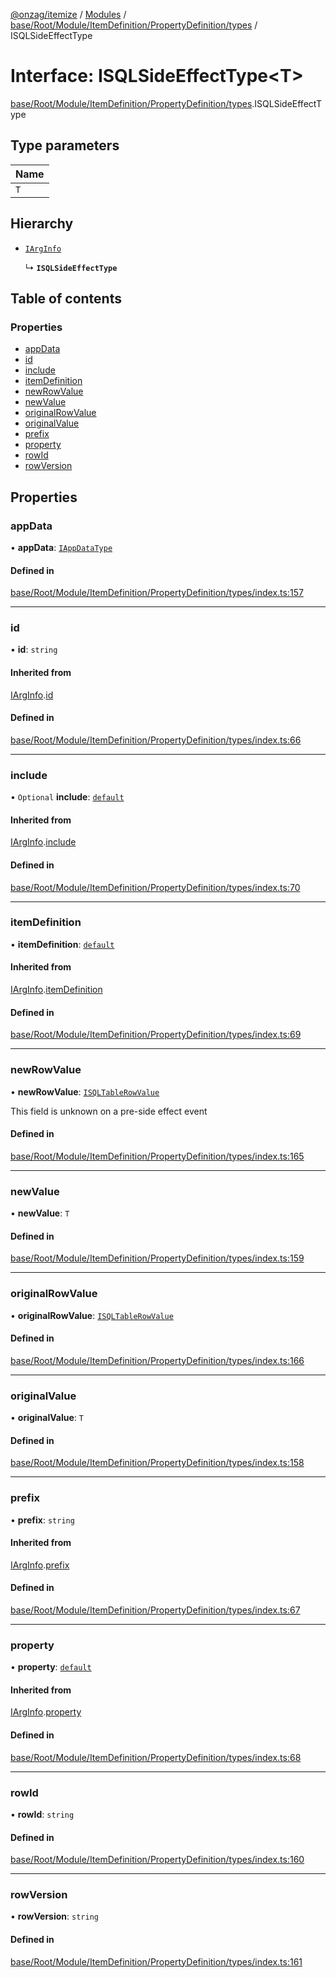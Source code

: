 [@onzag/itemize](../README.md) / [Modules](../modules.md) / [base/Root/Module/ItemDefinition/PropertyDefinition/types](../modules/base_Root_Module_ItemDefinition_PropertyDefinition_types.md) / ISQLSideEffectType

# Interface: ISQLSideEffectType<T\>

[base/Root/Module/ItemDefinition/PropertyDefinition/types](../modules/base_Root_Module_ItemDefinition_PropertyDefinition_types.md).ISQLSideEffectType

## Type parameters

| Name |
| :------ |
| `T` |

## Hierarchy

- [`IArgInfo`](base_Root_Module_ItemDefinition_PropertyDefinition_types.IArgInfo.md)

  ↳ **`ISQLSideEffectType`**

## Table of contents

### Properties

- [appData](base_Root_Module_ItemDefinition_PropertyDefinition_types.ISQLSideEffectType.md#appdata)
- [id](base_Root_Module_ItemDefinition_PropertyDefinition_types.ISQLSideEffectType.md#id)
- [include](base_Root_Module_ItemDefinition_PropertyDefinition_types.ISQLSideEffectType.md#include)
- [itemDefinition](base_Root_Module_ItemDefinition_PropertyDefinition_types.ISQLSideEffectType.md#itemdefinition)
- [newRowValue](base_Root_Module_ItemDefinition_PropertyDefinition_types.ISQLSideEffectType.md#newrowvalue)
- [newValue](base_Root_Module_ItemDefinition_PropertyDefinition_types.ISQLSideEffectType.md#newvalue)
- [originalRowValue](base_Root_Module_ItemDefinition_PropertyDefinition_types.ISQLSideEffectType.md#originalrowvalue)
- [originalValue](base_Root_Module_ItemDefinition_PropertyDefinition_types.ISQLSideEffectType.md#originalvalue)
- [prefix](base_Root_Module_ItemDefinition_PropertyDefinition_types.ISQLSideEffectType.md#prefix)
- [property](base_Root_Module_ItemDefinition_PropertyDefinition_types.ISQLSideEffectType.md#property)
- [rowId](base_Root_Module_ItemDefinition_PropertyDefinition_types.ISQLSideEffectType.md#rowid)
- [rowVersion](base_Root_Module_ItemDefinition_PropertyDefinition_types.ISQLSideEffectType.md#rowversion)

## Properties

### appData

• **appData**: [`IAppDataType`](server.IAppDataType.md)

#### Defined in

[base/Root/Module/ItemDefinition/PropertyDefinition/types/index.ts:157](https://github.com/onzag/itemize/blob/5c2808d3/base/Root/Module/ItemDefinition/PropertyDefinition/types/index.ts#L157)

___

### id

• **id**: `string`

#### Inherited from

[IArgInfo](base_Root_Module_ItemDefinition_PropertyDefinition_types.IArgInfo.md).[id](base_Root_Module_ItemDefinition_PropertyDefinition_types.IArgInfo.md#id)

#### Defined in

[base/Root/Module/ItemDefinition/PropertyDefinition/types/index.ts:66](https://github.com/onzag/itemize/blob/5c2808d3/base/Root/Module/ItemDefinition/PropertyDefinition/types/index.ts#L66)

___

### include

• `Optional` **include**: [`default`](../classes/base_Root_Module_ItemDefinition_Include.default.md)

#### Inherited from

[IArgInfo](base_Root_Module_ItemDefinition_PropertyDefinition_types.IArgInfo.md).[include](base_Root_Module_ItemDefinition_PropertyDefinition_types.IArgInfo.md#include)

#### Defined in

[base/Root/Module/ItemDefinition/PropertyDefinition/types/index.ts:70](https://github.com/onzag/itemize/blob/5c2808d3/base/Root/Module/ItemDefinition/PropertyDefinition/types/index.ts#L70)

___

### itemDefinition

• **itemDefinition**: [`default`](../classes/base_Root_Module_ItemDefinition.default.md)

#### Inherited from

[IArgInfo](base_Root_Module_ItemDefinition_PropertyDefinition_types.IArgInfo.md).[itemDefinition](base_Root_Module_ItemDefinition_PropertyDefinition_types.IArgInfo.md#itemdefinition)

#### Defined in

[base/Root/Module/ItemDefinition/PropertyDefinition/types/index.ts:69](https://github.com/onzag/itemize/blob/5c2808d3/base/Root/Module/ItemDefinition/PropertyDefinition/types/index.ts#L69)

___

### newRowValue

• **newRowValue**: [`ISQLTableRowValue`](base_Root_sql.ISQLTableRowValue.md)

This field is unknown on a pre-side effect event

#### Defined in

[base/Root/Module/ItemDefinition/PropertyDefinition/types/index.ts:165](https://github.com/onzag/itemize/blob/5c2808d3/base/Root/Module/ItemDefinition/PropertyDefinition/types/index.ts#L165)

___

### newValue

• **newValue**: `T`

#### Defined in

[base/Root/Module/ItemDefinition/PropertyDefinition/types/index.ts:159](https://github.com/onzag/itemize/blob/5c2808d3/base/Root/Module/ItemDefinition/PropertyDefinition/types/index.ts#L159)

___

### originalRowValue

• **originalRowValue**: [`ISQLTableRowValue`](base_Root_sql.ISQLTableRowValue.md)

#### Defined in

[base/Root/Module/ItemDefinition/PropertyDefinition/types/index.ts:166](https://github.com/onzag/itemize/blob/5c2808d3/base/Root/Module/ItemDefinition/PropertyDefinition/types/index.ts#L166)

___

### originalValue

• **originalValue**: `T`

#### Defined in

[base/Root/Module/ItemDefinition/PropertyDefinition/types/index.ts:158](https://github.com/onzag/itemize/blob/5c2808d3/base/Root/Module/ItemDefinition/PropertyDefinition/types/index.ts#L158)

___

### prefix

• **prefix**: `string`

#### Inherited from

[IArgInfo](base_Root_Module_ItemDefinition_PropertyDefinition_types.IArgInfo.md).[prefix](base_Root_Module_ItemDefinition_PropertyDefinition_types.IArgInfo.md#prefix)

#### Defined in

[base/Root/Module/ItemDefinition/PropertyDefinition/types/index.ts:67](https://github.com/onzag/itemize/blob/5c2808d3/base/Root/Module/ItemDefinition/PropertyDefinition/types/index.ts#L67)

___

### property

• **property**: [`default`](../classes/base_Root_Module_ItemDefinition_PropertyDefinition.default.md)

#### Inherited from

[IArgInfo](base_Root_Module_ItemDefinition_PropertyDefinition_types.IArgInfo.md).[property](base_Root_Module_ItemDefinition_PropertyDefinition_types.IArgInfo.md#property)

#### Defined in

[base/Root/Module/ItemDefinition/PropertyDefinition/types/index.ts:68](https://github.com/onzag/itemize/blob/5c2808d3/base/Root/Module/ItemDefinition/PropertyDefinition/types/index.ts#L68)

___

### rowId

• **rowId**: `string`

#### Defined in

[base/Root/Module/ItemDefinition/PropertyDefinition/types/index.ts:160](https://github.com/onzag/itemize/blob/5c2808d3/base/Root/Module/ItemDefinition/PropertyDefinition/types/index.ts#L160)

___

### rowVersion

• **rowVersion**: `string`

#### Defined in

[base/Root/Module/ItemDefinition/PropertyDefinition/types/index.ts:161](https://github.com/onzag/itemize/blob/5c2808d3/base/Root/Module/ItemDefinition/PropertyDefinition/types/index.ts#L161)
